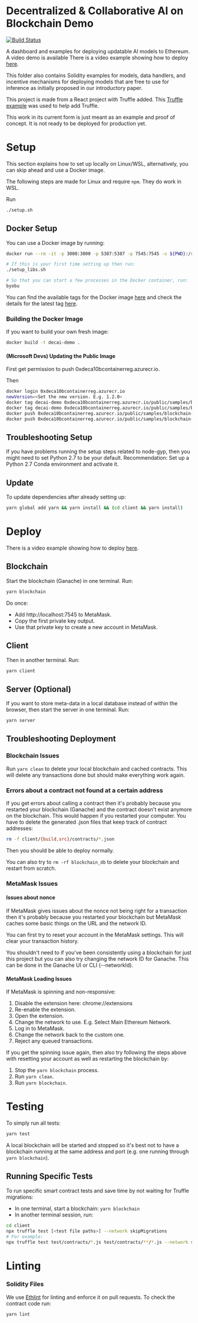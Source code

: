 # Decentralized & Collaborative AI on Blockchain Demo
[![Build Status](https://dev.azure.com/maluuba/0xDeCA10B/_apis/build/status/demo-CI?branchName=master)](https://dev.azure.com/maluuba/0xDeCA10B/_build/latest?definitionId=116&branchName=master)

A dashboard and examples for deploying updatable AI models to Ethereum. A video demo is available There is a video example showing how to deploy <a href="https://aka.ms/0xDeCA10B-demo" target="_blank">here</a>.

This folder also contains Solidity examples for models, data handlers, and incentive mechanisms for deploying models that are free to use for inference as initially proposed in our introductory paper.

This project is made from a React project with Truffle added. This [Truffle example][truffle-react] was used to help add Truffle.

This work in its current form is just meant as an example and proof of concept.
It is not ready to be deployed for production yet.

# Setup
This section explains how to set up locally on Linux/WSL, alternatively, you can skip ahead and use a Docker image.

The following steps are made for Linux and require `npm`. They do work in WSL.

Run
```bash
./setup.sh
```

## Docker Setup
You can use a Docker image by running:
```bash
docker run --rm -it -p 3000:3000 -p 5387:5387 -p 7545:7545 -v ${PWD}:/root/workspace/demo -v /root/workspace/demo/node_modules -v /root/workspace/demo/client/node_modules --name decai-demo mcr.microsoft.com/samples/blockchain-ai/0xdeca10b-demo bash

# If this is your first time setting up then run:
./setup_libs.sh

# So that you can start a few processes in the Docker container, run:
byobu
```

You can find the available tags for the Docker image [here](https://mcr.microsoft.com/v2/samples/blockchain-ai/0xdeca10b-demo/tags/list) and check the details for the latest tag [here](https://mcr.microsoft.com/v2/samples/blockchain-ai/0xdeca10b-demo/manifests/latest).

### Building the Docker Image
If you want to build your own fresh image:
```bash
docker build -t decai-demo .
```

#### (Microsoft Devs) Updating the Public Image
First get permission to push 0xdeca10bcontainerreg.azurecr.io.

Then
```bash
docker login 0xdeca10bcontainerreg.azurecr.io
newVersion=<Set the new version. E.g. 1.2.0>
docker tag decai-demo 0xdeca10bcontainerreg.azurecr.io/public/samples/blockchain-ai/0xdeca10b-demo:${newVersion}
docker tag decai-demo 0xdeca10bcontainerreg.azurecr.io/public/samples/blockchain-ai/0xdeca10b-demo:latest
docker push 0xdeca10bcontainerreg.azurecr.io/public/samples/blockchain-ai/0xdeca10b-demo:${newVersion}
docker push 0xdeca10bcontainerreg.azurecr.io/public/samples/blockchain-ai/0xdeca10b-demo:latest
```

## Troubleshooting Setup
If you have problems running the setup steps related to node-gyp, then you might need to set Python 2.7 to be your default. Recommendation: Set up a Python 2.7 Conda environment and activate it.

## Update
To update dependencies after already setting up:
```bash
yarn global add yarn && yarn install && (cd client && yarn install)
```

# Deploy
There is a video example showing how to deploy <a href="https://aka.ms/0xDeCA10B-deploy" target="_blank">here</a>.

## Blockchain
Start the blockchain (Ganache) in one terminal.
Run:
```bash
yarn blockchain
```

Do once:
* Add http://localhost:7545 to MetaMask.
* Copy the first private key output.
* Use that private key to create a new account in MetaMask.

## Client
Then in another terminal.
Run:
```bash
yarn client
```

## Server (Optional)
If you want to store meta-data in a local database instead of within the browser, then start the server in one terminal.
Run:
```bash
yarn server
```

## Troubleshooting Deployment
### Blockchain Issues
Run `yarn clean` to delete your local blockchain and cached contracts. This will delete any transactions done but should make everything work again.

### Errors about a contract not found at a certain address
If you get errors about calling a contract then it's probably because you restarted your blockchain (Ganache) and the contract doesn't exist anymore on the blockchain.
This would happen if you restarted your computer.
You have to delete the generated .json files that keep track of contract addresses:
```bash
rm -f client/{build,src}/contracts/*.json
```
Then you should be able to deploy normally.

You can also try to `rm -rf blockchain_db` to delete your blockchain and restart from scratch.

### MetaMask Issues
#### Issues about nonce
If MetaMask gives issues about the nonce not being right for a transaction then it's probably because you restarted your blockchain but MetaMask caches some basic things on the URL and the network ID.

You can first try to reset your account in the MetaMask settings. This will clear your transaction history.

You shouldn't need to if you've been consistently using a blockchain for just this project but you can also try changing the network ID for Ganache. This can be done in the Ganache UI or CLI (--networkId).

#### MetaMask Loading Issues
If MetaMask is spinning and non-responsive:
1. Disable the extension here: chrome://extensions
2. Re-enable the extension.
3. Open the extension.
4. Change the network to use. E.g. Select Main Ethereum Network.
5. Log in to MetaMask.
6. Change the network back to the custom one.
7. Reject any queued transactions.

If you get the spinning issue again, then also try following the steps above with resetting your account as well as restarting the blockchain by:
1. Stop the `yarn blockchain` process.
2. Run `yarn clean`.
3. Run `yarn blockchain`.

[ganache]: https://truffleframework.com/ganache
[truffle-react]: https://truffleframework.com/boxes/react

# Testing
To simply run all tests:
```bash
yarn test
```

A local blockchain will be started and stopped so it's best not to have a blockchain running at the same address and port (e.g. one running through `yarn blockchain`).

## Running Specific Tests
To run specific smart contract tests and save time by not waiting for Truffle migrations:
* In one terminal, start a blockchain: `yarn blockchain`
* In another terminal session, run:
```bash
cd client
npx truffle test [<test file paths>] --network skipMigrations
# For example:
npx truffle test test/contracts/*.js test/contracts/**/*.js --network skipMigrations
```

# Linting
### Solidity Files
We use [Ethlint][ethlint] for linting and enforce it on pull requests.
To check the contract code run:
```bash
yarn lint
```

[deploy-video]: https://aka.ms/0xDeCA10B-deploy
[demo-video]: https://aka.ms/0xDeCA10B-demo

[ethlint]: https://github.com/duaraghav8/Ethlint
[overview-paper]: https://aka.ms/0xDeCA10B-paper
[overview-paper-dark]: https://aka.ms/0xDeCA10B-paper-dark
